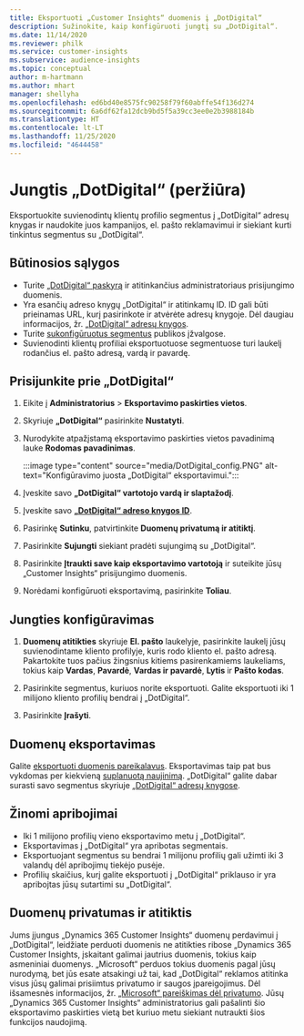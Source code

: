 ```yaml
---
title: Eksportuoti „Customer Insights“ duomenis į „DotDigital“
description: Sužinokite, kaip konfigūruoti jungtį su „DotDigital“.
ms.date: 11/14/2020
ms.reviewer: philk
ms.service: customer-insights
ms.subservice: audience-insights
ms.topic: conceptual
author: m-hartmann
ms.author: mhart
manager: shellyha
ms.openlocfilehash: ed6bd40e8575fc90258f79f60abffe54f136d274
ms.sourcegitcommit: 6a6df62fa12dcb9bd5f5a39cc3ee0e2b3988184b
ms.translationtype: HT
ms.contentlocale: lt-LT
ms.lasthandoff: 11/25/2020
ms.locfileid: "4644458"
---
```

# <a name="connector-for-dotdigital-preview"></a>Jungtis „DotDigital“ (peržiūra)

Eksportuokite suvienodintų klientų profilio segmentus į „DotDigital“ adresų knygas ir naudokite juos kampanijos, el. pašto reklamavimui ir siekiant kurti tinkintus segmentus su „DotDigital“. 

## <a name="prerequisites"></a>Būtinosios sąlygos

-   Turite [„DotDigital“ paskyrą](https://dotdigital.com/) ir atitinkančius administratoriaus prisijungimo duomenis.
-   Yra esančių adreso knygų „DotDigital“ ir atitinkamų ID. ID gali būti prieinamas URL, kurį pasirinkote ir atvėrėte adresų knygoje. Dėl daugiau informacijos, žr. [„DotDigital“ adresų knygos](https://support.dotdigital.com/hc/articles/212211968-Creating-an-address-book).
-   Turite [sukonfigūruotus segmentus](segments.md) publikos įžvalgose.
-   Suvienodinti klientų profiliai eksportuotuose segmentuose turi laukelį rodančius el. pašto adresą, vardą ir pavardę.

## <a name="connect-to-dotdigital"></a>Prisijunkite prie „DotDigital“

1. Eikite į **Administratorius** > **Eksportavimo paskirties vietos**.

1. Skyriuje **„DotDigital“** pasirinkite **Nustatyti**.

1. Nurodykite atpažįstamą eksportavimo paskirties vietos pavadinimą lauke **Rodomas pavadinimas**.

   :::image type="content" source="media/DotDigital_config.PNG" alt-text="Konfigūravimo juosta „DotDigital“ eksportavimui.":::

1. Įveskite savo **„DotDigital“ vartotojo vardą ir slaptažodį**.

1. Įveskite savo **[„DotDigital“ adreso knygos ID](https://support.dotdigital.com/hc/articles/212211968-Creating-an-address-book)**.

1. Pasirinkę **Sutinku**, patvirtinkite **Duomenų privatumą ir atitiktį**.

1. Pasirinkite **Sujungti** siekiant pradėti sujungimą su „DotDigital“.

1. Pasirinkite **Įtraukti save kaip eksportavimo vartotoją** ir suteikite jūsų „Customer Insights“ prisijungimo duomenis.

1. Norėdami konfigūruoti eksportavimą, pasirinkite **Toliau**.

## <a name="configure-the-connector"></a>Jungties konfigūravimas

1. **Duomenų atitikties** skyriuje **El. pašto** laukelyje, pasirinkite laukelį jūsų suvienodintame kliento profilyje, kuris rodo kliento el. pašto adresą. Pakartokite tuos pačius žingsnius kitiems pasirenkamiems laukeliams, tokius kaip **Vardas**, **Pavardė**, **Vardas ir pavardė**, **Lytis** ir **Pašto kodas**.

1. Pasirinkite segmentus, kuriuos norite eksportuoti. Galite eksportuoti iki 1 milijono kliento profilių bendrai į „DotDigital“.

1. Pasirinkite **Įrašyti**.

## <a name="export-the-data"></a>Duomenų eksportavimas

Galite [eksportuoti duomenis pareikalavus](export-destinations.md). Eksportavimas taip pat bus vykdomas per kiekvieną [suplanuotą naujinimą](system.md#schedule-tab). „DotDigital“ galite dabar surasti savo segmentus skyriuje [„DotDigital“ adresų knygose](https://support.dotdigital.com/hc/articles/212211968-Creating-an-address-book).

## <a name="known-limitations"></a>Žinomi apribojimai

- Iki 1 milijono profilių vieno eksportavimo metu į „DotDigital“.
- Eksportavimas į „DotDigital“ yra apribotas segmentais.
- Eksportuojant segmentus su bendrai 1 milijonu profilių gali užimti iki 3 valandų dėl apribojimų tiekėjo pusėje. 
- Profilių skaičius, kurį galite eksportuoti į „DotDigital“ priklauso ir yra apribojtas jūsų sutartimi su „DotDigital“.

## <a name="data-privacy-and-compliance"></a>Duomenų privatumas ir atitiktis

Jums įjungus „Dynamics 365 Customer Insights“ duomenų perdavimui į „DotDigital“, leidžiate perduoti duomenis ne atitikties ribose „Dynamics 365 Customer Insights, įskaitant galimai jautrius duomenis, tokius kaip asmeniniai duomenys. „Microsoft“ perduos tokius duomenis pagal jūsų nurodymą, bet jūs esate atsakingi už tai, kad „DotDigital“ reklamos atitinka visus jūsų galimai prisiimtus privatumo ir saugos įpareigojimus. Dėl išsamesnės informacijos, žr. [„Microsoft“ pareiškimas dėl privatumo](https://go.microsoft.com/fwlink/?linkid=396732).
Jūsų „Dynamics 365 Customer Insights“ administratorius gali pašalinti šio eksportavimo paskirties vietą bet kuriuo metu siekiant nutraukti šios funkcijos naudojimą.
